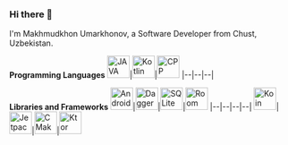 ### Hi there 👋

I'm Makhmudkhon Umarkhonov, a Software Developer from Chust, Uzbekistan.

**Programming Languages**
<img alt="JAVA" title="Java" width="40px" src="https://brandslogos.com/wp-content/uploads/images/large/java-logo-1.png">|<img title="Kotlin" alt="Kotlin" width="40px" src="https://sdtimes.com/wp-content/uploads/2018/02/pCfEzr6L_400x400.png">|<img title="C++" alt="CPP" width="40px" src="https://upload.wikimedia.org/wikipedia/commons/thumb/1/18/ISO_C%2B%2B_Logo.svg/180px-ISO_C%2B%2B_Logo.svg.png">
|--|--|--|

**Libraries and Frameworks**
[<img alt="Android" title="Android" width="40px" src="https://logodownload.org/wp-content/uploads/2015/05/android-logo-3-2.png">](https://developer.android.com/)|[<img title="Dagger / Hilt" alt="Dagger" width="40px" src="https://miro.medium.com/max/321/1*ZHDFHf2l1dh__D7gvyIT4w.png">](https://dagger.dev/)|[<img title="SQLite" alt="SQLite" width="40px" src="https://sqlitebrowser.org/images/sqlitebrowser.svg">](https://www.sqlite.org/index.html)|[<img title="Room" alt="Room" width="40px" src="https://raw.githubusercontent.com/irontec/android-room-example/master/logo.png">](https://developer.android.com/jetpack/androidx/releases/room)
|--|--|--|--|
[<img alt="Koin" title="Koin" width="40px" src="https://insert-koin.io/img/koin_new_logo.png">](https://insert-koin.io/)|[<img alt="Jetpack Compose" title="Jetpack Compose" width="40px" src="https://tabris.com/wp-content/uploads/2021/06/jetpack-compose-icon_RGB.png">](https://developer.android.com/jetpack/compose)|[<img alt="CMake" title="CMake" width="40px" src="https://cmake.org/wp-content/uploads/2018/11/cmake_logo_slider.png">](https://cmake.org/)|[<img alt="Ktor" title="Ktor" width="40px" src="https://raw.githubusercontent.com/ktorio/ktor/main/.github/images/ktor-logo-for-dark.svg">](https://ktor.io/)




